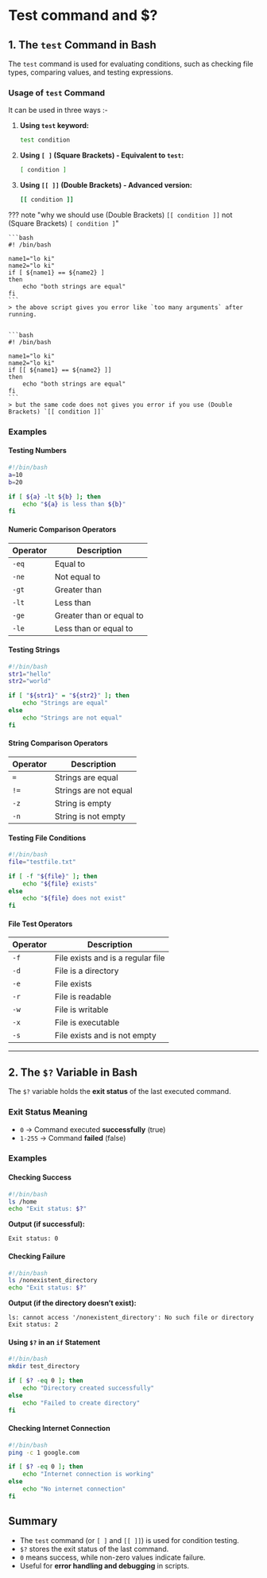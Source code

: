 # Test command and $?


## 1. The `test` Command in Bash
The `test` command is used for evaluating conditions, such as checking file types, comparing values, and testing expressions.

### **Usage of `test` Command**
It can be used in three ways :-<br>

1. **Using `test` keyword:**  
   ```bash
   test condition
   ```
2. **Using `[ ]` (Square Brackets) - Equivalent to `test`:**  
   ```bash
   [ condition ]
   ```
3. **Using `[[ ]]` (Double Brackets) - Advanced version:**  
   ```bash
   [[ condition ]]
   ```

??? note "why we should use (Double Brackets) `[[ condition ]]` not (Square Brackets) `[ condition ]`"

    ```bash
    #! /bin/bash

    name1="lo ki"
    name2="lo ki"
    if [ ${name1} == ${name2} ]
    then
        echo "both strings are equal"
    fi
    ```
    > the above script gives you error like `too many arguments` after running.


    ```bash
    #! /bin/bash

    name1="lo ki"
    name2="lo ki"
    if [[ ${name1} == ${name2} ]]
    then
        echo "both strings are equal"
    fi
    ```
    > but the same code does not gives you error if you use (Double Brackets) `[[ condition ]]`

### **Examples**
#### **Testing Numbers**
```bash
#!/bin/bash
a=10
b=20

if [ ${a} -lt ${b} ]; then
    echo "${a} is less than ${b}"
fi
```

#### Numeric Comparison Operators
| Operator | Description |
|----------|------------|
| `-eq` | Equal to |
| `-ne` | Not equal to |
| `-gt` | Greater than |
| `-lt` | Less than |
| `-ge` | Greater than or equal to |
| `-le` | Less than or equal to |

#### **Testing Strings**
```bash
#!/bin/bash
str1="hello"
str2="world"

if [ "${str1}" = "${str2}" ]; then
    echo "Strings are equal"
else
    echo "Strings are not equal"
fi
```

#### String Comparison Operators
| Operator | Description |
|----------|------------|
| `=` | Strings are equal |
| `!=` | Strings are not equal |
| `-z` | String is empty |
| `-n` | String is not empty |


#### **Testing File Conditions**
```bash
#!/bin/bash
file="testfile.txt"

if [ -f "${file}" ]; then
    echo "${file} exists"
else
    echo "${file} does not exist"
fi
```

#### File Test Operators
| Operator | Description |
|----------|------------|
| `-f` | File exists and is a regular file |
| `-d` | File is a directory |
| `-e` | File exists |
| `-r` | File is readable |
| `-w` | File is writable |
| `-x` | File is executable |
| `-s` | File exists and is not empty |

---

## 2. The `$?` Variable in Bash
The `$?` variable holds the **exit status** of the last executed command.

### Exit Status Meaning
- `0` → Command executed **successfully** (true)
- `1-255` → Command **failed** (false)

### **Examples**
#### **Checking Success**
```bash
#!/bin/bash
ls /home
echo "Exit status: $?"
```
**Output (if successful):**
```
Exit status: 0
```

#### **Checking Failure**
```bash
#!/bin/bash
ls /nonexistent_directory
echo "Exit status: $?"
```
**Output (if the directory doesn’t exist):**
```
ls: cannot access '/nonexistent_directory': No such file or directory
Exit status: 2
```

#### **Using `$?` in an `if` Statement**
```bash
#!/bin/bash
mkdir test_directory

if [ $? -eq 0 ]; then
    echo "Directory created successfully"
else
    echo "Failed to create directory"
fi
```

#### **Checking Internet Connection**
```bash
#!/bin/bash
ping -c 1 google.com

if [ $? -eq 0 ]; then
    echo "Internet connection is working"
else
    echo "No internet connection"
fi
```

## Summary
- The `test` command (or `[ ]` and `[[ ]]`) is used for condition testing.
- `$?` stores the exit status of the last command.
- `0` means success, while non-zero values indicate failure.
- Useful for **error handling and debugging** in scripts.

